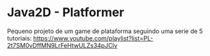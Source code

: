 Java2D - Platformer
======

Pequeno projeto de um game de plataforma seguindo uma serie de 5 tutoriais:
https://www.youtube.com/playlist?list=PL-2t7SM0vDffMN9LrFeHtwULZs34pJClv
